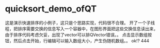 # quicksort_demo_ofQT
这是演示快速排序的小例子，这只是个思路实现，代码很不合理。
开了一个子线程，把排序需要交换的信息写入一个容器中，在图形界面把这些交换信息读出来，
由于排序代码考虑欠妥，出现了vector可以排QVector错误。。
点击显示数组按钮，然后点击开始，行编辑可以输入数组大小，产生伪随机数组。。
ok!?
444
